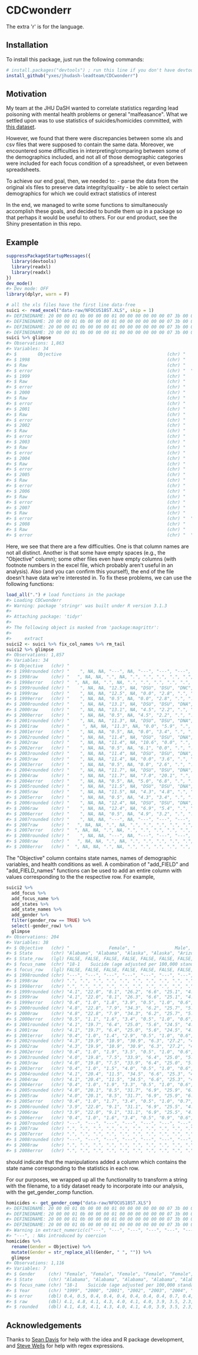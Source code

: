 <!-- README.md is generated from README.Rmd. Please edit that file -->
CDCwonderr
==========

The extra 'r' is for the language.

Installation
------------

To install this package, just run the following commands:

``` r
# install.packages("devtools") ; run this line if you don't have devtools
install_github("yxes/jhudash-leadteam/CDCwonderr")
```

Motivation
----------

My team at the JHU DaSH wanted to correlate statistics regarding lead poisoning with mental health problems or general "malfeasance". What we settled upon was to use statistics of suicides/homicides committed, with [this dataset](ftp://ftp.cdc.gov/pub/Health_Statistics/NCHS/Datasets/DATA2010/State_data_tables/).

However, we found that there were discrepancies between some xls and csv files that were supposed to contain the same data. Moreover, we encountered some difficulties in interpreting/comparing between some of the demographics included, and not all of those demographic categories were included for each focus condition of a spreadsheet, or even between spreadsheets.

To achieve our end goal, then, we needed to: - parse the data from the original xls files to preserve data integrity/quality - be able to select certain demographics for which we could extract statistics of interest

In the end, we managed to write some functions to simultaneously accomplish these goals, and decided to bundle them up in a package so that perhaps it would be useful to others. For our end product, see the Shiny presentation in this repo.

Example
-------

``` r
suppressPackageStartupMessages({
  library(devtools)
  library(readxl)
  library(readxl)
})  
dev_mode()
#> Dev mode: OFF
library(dplyr, warn = F)

# all the xls files have the first line data-free
suici <- read_excel("data-raw/NFOCUS18ST.XLS", skip = 1)
#> DEFINEDNAME: 20 00 00 01 0b 00 00 00 01 00 00 00 00 00 00 07 3b 00 00 01 00 01 00 00 00 ff 00 
#> DEFINEDNAME: 20 00 00 01 0b 00 00 00 01 00 00 00 00 00 00 07 3b 00 00 01 00 01 00 00 00 ff 00 
#> DEFINEDNAME: 20 00 00 01 0b 00 00 00 01 00 00 00 00 00 00 07 3b 00 00 01 00 01 00 00 00 ff 00 
#> DEFINEDNAME: 20 00 00 01 0b 00 00 00 01 00 00 00 00 00 00 07 3b 00 00 01 00 01 00 00 00 ff 00
suici %>% glimpse
#> Observations: 1,863
#> Variables: 34
#> $        Objective                                        (chr) "     ...
#> $ 1998                                                    (chr) "    "...
#> $ Raw                                                     (chr) "   ",...
#> $ error                                                   (chr) "  ", ...
#> $ 1999                                                    (chr) "    "...
#> $ Raw                                                     (chr) "    "...
#> $ error                                                   (chr) "    "...
#> $ 2000                                                    (chr) "    "...
#> $ Raw                                                     (chr) "    "...
#> $ error                                                   (chr) "    "...
#> $ 2001                                                    (chr) "    "...
#> $ Raw                                                     (chr) "     ...
#> $ error                                                   (chr) "    "...
#> $ 2002                                                    (chr) "    "...
#> $ Raw                                                     (chr) "    "...
#> $ error                                                   (chr) "    "...
#> $ 2003                                                    (chr) "    "...
#> $ Raw                                                     (chr) "    "...
#> $ error                                                   (chr) "    "...
#> $ 2004                                                    (chr) "    "...
#> $ Raw                                                     (chr) "    "...
#> $ error                                                   (chr) "    "...
#> $ 2005                                                    (chr) "    "...
#> $ Raw                                                     (chr) "    "...
#> $ error                                                   (chr) "    "...
#> $ 2006                                                    (chr) "    "...
#> $ Raw                                                     (chr) "    "...
#> $ error                                                   (chr) "    "...
#> $ 2007                                                    (chr) "    "...
#> $ Raw                                                     (chr) "   ",...
#> $ error                                                   (chr) "  ", ...
#> $ 2008                                                    (chr) "    "...
#> $ Raw                                                     (chr) "   ",...
#> $ error                                                   (chr) "  ", ...
```

Here, we see that there are a few difficulties. One is that column names are not all distinct. Another is that some have empty spaces (e.g., the "Objective" column); some other files even have empty columns (with footnote numbers in the excel file, which probably aren't useful in an analysis). Also (and you can confirm this yourself), the end of the file doesn't have data we're interested in. To fix these problems, we can use the following functions:

``` r
load_all(".") # load functions in the package
#> Loading CDCwonderr
#> Warning: package 'stringr' was built under R version 3.1.3
#> 
#> Attaching package: 'tidyr'
#> 
#> The following object is masked from 'package:magrittr':
#> 
#>     extract
suici2 <- suici %>% fix_col_names %>% rm_tail
suici2 %>% glimpse
#> Observations: 1,857
#> Variables: 34
#> $ Objective   (chr) "                                                 ...
#> $ 1998rounded (chr) "    ", NA, NA, "---", NA, "---", "---", "---", "-...
#> $ 1998raw     (chr) "   ", NA, NA, ".", NA, ".", ".", ".", ".", ".", "...
#> $ 1998error   (chr) "  ", NA, NA, ".", NA, ".", ".", ".", ".", ".", "....
#> $ 1999rounded (chr) "    ", NA, NA, "12.5", NA, "DSU", "DSU", "DNC", "...
#> $ 1999raw     (chr) "    ", NA, NA, "12.5", NA, "0.0", "2.8", ".", "."...
#> $ 1999error   (chr) "    ", NA, NA, "0.5", NA, "0.0", "2.8", ".", ".",...
#> $ 2000rounded (chr) "    ", NA, NA, "13.1", NA, "DSU", "DSU", "DNA", "...
#> $ 2000raw     (chr) "    ", NA, NA, "13.1", NA, "4.5", "2.2", ".", "."...
#> $ 2000error   (chr) "    ", NA, NA, "0.5", NA, "4.5", "2.2", ".", ".",...
#> $ 2001rounded (chr) "    ", NA, NA, "11.3", NA, "DSU", "DSU", "DNA", "...
#> $ 2001raw     (chr) "     ", NA, NA, "11.3", NA, "0.0", "5.9", ".", "....
#> $ 2001error   (chr) "    ", NA, NA, "0.5", NA, "0.0", "3.4", ".", ".",...
#> $ 2002rounded (chr) "    ", NA, NA, "11.4", NA, "DSU", "DSU", "DNA", "...
#> $ 2002raw     (chr) "    ", NA, NA, "11.4", NA, "10.6", "0.0", ".", "....
#> $ 2002error   (chr) "    ", NA, NA, "0.5", NA, "6.1", "0.0", ".", ".",...
#> $ 2003rounded (chr) "    ", NA, NA, "11.4", NA, "DSU", "DSU", "DNA", "...
#> $ 2003raw     (chr) "    ", NA, NA, "11.4", NA, "0.0", "3.6", ".", "."...
#> $ 2003error   (chr) "    ", NA, NA, "0.5", NA, "0.0", "2.6", ".", ".",...
#> $ 2004rounded (chr) "    ", NA, NA, "11.7", NA, "DSU", "DSU", "DNA", "...
#> $ 2004raw     (chr) "    ", NA, NA, "11.7", NA, "7.0", "20.1", ".", "....
#> $ 2004error   (chr) "    ", NA, NA, "0.5", NA, "5.0", "6.8", ".", ".",...
#> $ 2005rounded (chr) "    ", NA, NA, "11.5", NA, "DSU", "DSU", "DNA", "...
#> $ 2005raw     (chr) "    ", NA, NA, "11.5", NA, "4.3", "4.8", ".", "."...
#> $ 2005error   (chr) "    ", NA, NA, "0.5", NA, "4.3", "3.4", ".", ".",...
#> $ 2006rounded (chr) "    ", NA, NA, "12.4", NA, "DSU", "DSU", "DNA", "...
#> $ 2006raw     (chr) "    ", NA, NA, "12.4", NA, "6.9", "5.4", ".", "."...
#> $ 2006error   (chr) "    ", NA, NA, "0.5", NA, "4.9", "3.2", ".", ".",...
#> $ 2007rounded (chr) "    ", NA, NA, "---", NA, "---", "---", "---", "-...
#> $ 2007raw     (chr) "   ", NA, NA, ".", NA, ".", ".", ".", ".", ".", "...
#> $ 2007error   (chr) "  ", NA, NA, ".", NA, ".", ".", ".", ".", ".", "....
#> $ 2008rounded (chr) "    ", NA, NA, "---", NA, "---", "---", "---", "-...
#> $ 2008raw     (chr) "   ", NA, NA, ".", NA, ".", ".", ".", ".", ".", "...
#> $ 2008error   (chr) "  ", NA, NA, ".", NA, ".", ".", ".", ".", ".", "....
```

The "Objective" column contains state names, names of demographic variables, and health conditions as well. A combination of "add\_FIELD" and "add\_FIELD\_names" functions can be used to add an entire column with values corresponding to the the respective row. For example,

``` r
suici2 %>% 
  add_focus %>% 
  add_focus_name %>%
  add_states %>% 
  add_state_names %>% 
  add_gender %>% 
  filter(gender_row == TRUE) %>% 
  select(-gender_row) %>% 
  glimpse
#> Observations: 204
#> Variables: 38
#> $ Objective   (chr) "               Female", "               Male", " ...
#> $ State       (chr) "Alabama", "Alabama", "Alaska", "Alaska", "Arizona...
#> $ State_row   (lgl) FALSE, FALSE, FALSE, FALSE, FALSE, FALSE, FALSE, F...
#> $ focus_name  (chr) "18-1    Suicide (age adjusted per 100,000 standar...
#> $ focus_row   (lgl) FALSE, FALSE, FALSE, FALSE, FALSE, FALSE, FALSE, F...
#> $ 1998rounded (chr) "---", "---", "---", "---", "---", "---", "---", "...
#> $ 1998raw     (chr) ".", ".", ".", ".", ".", ".", ".", ".", ".", ".", ...
#> $ 1998error   (chr) ".", ".", ".", ".", ".", ".", ".", ".", ".", ".", ...
#> $ 1999rounded (chr) "4.1", "22.0", "8.1", "26.2", "6.6", "25.1", "4.4"...
#> $ 1999raw     (chr) "4.1", "22.0", "8.1", "26.3", "6.6", "25.1", "4.4"...
#> $ 1999error   (chr) "0.4", "1.0", "1.8", "3.9", "0.5", "1.0", "0.6", "...
#> $ 2000rounded (chr) "4.8", "22.8", "7.9", "34.3", "6.2", "25.7", "5.0"...
#> $ 2000raw     (chr) "4.8", "22.8", "7.9", "34.3", "6.2", "25.7", "5.0"...
#> $ 2000error   (chr) "0.5", "1.1", "1.6", "3.4", "0.5", "1.0", "0.6", "...
#> $ 2001rounded (chr) "4.1", "19.7", "6.4", "25.0", "5.6", "24.5", "4.9"...
#> $ 2001raw     (chr) "4.1", "19.7", "6.4", "25.0", "5.6", "24.5", "4.9"...
#> $ 2001error   (chr) "0.4", "1.0", "1.4", "2.9", "0.5", "1.0", "0.6", "...
#> $ 2002rounded (chr) "4.3", "19.9", "10.9", "30.9", "6.3", "27.2", "4.9...
#> $ 2002raw     (chr) "4.3", "19.9", "10.9", "30.9", "6.3", "27.2", "4.9...
#> $ 2002error   (chr) "0.4", "1.0", "1.9", "3.5", "0.5", "1.0", "0.6", "...
#> $ 2003rounded (chr) "4.0", "19.8", "7.5", "33.9", "6.4", "25.0", "5.2"...
#> $ 2003raw     (chr) "4.0", "19.8", "7.5", "33.9", "6.4", "25.0", "5.2"...
#> $ 2003error   (chr) "0.4", "1.0", "1.5", "4.0", "0.5", "1.0", "0.6", "...
#> $ 2004rounded (chr) "4.1", "20.4", "11.5", "34.5", "6.6", "25.3", "4.9...
#> $ 2004raw     (chr) "4.1", "20.4", "11.5", "34.5", "6.6", "25.3", "4.9...
#> $ 2004error   (chr) "0.4", "1.0", "1.9", "3.3", "0.5", "1.0", "0.6", "...
#> $ 2005rounded (chr) "4.0", "20.1", "8.5", "31.7", "6.9", "25.9", "6.0"...
#> $ 2005raw     (chr) "4.0", "20.1", "8.5", "31.7", "6.9", "25.9", "6.0"...
#> $ 2005error   (chr) "0.4", "1.0", "1.7", "3.4", "0.5", "1.0", "0.7", "...
#> $ 2006rounded (chr) "3.9", "22.0", "9.1", "31.1", "6.9", "25.5", "4.4"...
#> $ 2006raw     (chr) "3.9", "22.0", "9.1", "31.1", "6.9", "25.5", "4.4"...
#> $ 2006error   (chr) "0.4", "1.0", "1.6", "3.4", "0.5", "0.9", "0.6", "...
#> $ 2007rounded (chr) "---", "---", "---", "---", "---", "---", "---", "...
#> $ 2007raw     (chr) ".", ".", ".", ".", ".", ".", ".", ".", ".", ".", ...
#> $ 2007error   (chr) ".", ".", ".", ".", ".", ".", ".", ".", ".", ".", ...
#> $ 2008rounded (chr) "---", "---", "---", "---", "---", "---", "---", "...
#> $ 2008raw     (chr) ".", ".", ".", ".", ".", ".", ".", ".", ".", ".", ...
#> $ 2008error   (chr) ".", ".", ".", ".", ".", ".", ".", ".", ".", ".", ...
```

should indicate that the manipulations added a column which contains the state name corresponding to the statistics in each row.

For our purposes, we wrapped up all the functionality to transform a string with the filename, to a tidy dataset ready to incorporate into our analysis, with the get\_gender\_comp function.

``` r
homicides <- get_gender_comp("data-raw/NFOCUS18ST.XLS")
#> DEFINEDNAME: 20 00 00 01 0b 00 00 00 01 00 00 00 00 00 00 07 3b 00 00 01 00 01 00 00 00 ff 00 
#> DEFINEDNAME: 20 00 00 01 0b 00 00 00 01 00 00 00 00 00 00 07 3b 00 00 01 00 01 00 00 00 ff 00 
#> DEFINEDNAME: 20 00 00 01 0b 00 00 00 01 00 00 00 00 00 00 07 3b 00 00 01 00 01 00 00 00 ff 00 
#> DEFINEDNAME: 20 00 00 01 0b 00 00 00 01 00 00 00 00 00 00 07 3b 00 00 01 00 01 00 00 00 ff 00
#> Warning in extract_numeric(c("---", "---", "---", "---", "---", "---",
#> "---", : NAs introduced by coercion
homicides %>% 
  rename(Gender = Objective) %>% 
  mutate(Gender = str_replace_all(Gender, " ", "")) %>% 
  glimpse
#> Observations: 1,116
#> Variables: 7
#> $ Gender     (chr) "Female", "Female", "Female", "Female", "Female", "...
#> $ State      (chr) "Alabama", "Alabama", "Alabama", "Alabama", "Alabam...
#> $ focus_name (chr) "18-1    Suicide (age adjusted per 100,000 standard...
#> $ Year       (chr) "1999", "2000", "2001", "2002", "2003", "2004", "20...
#> $ error      (dbl) 0.4, 0.5, 0.4, 0.4, 0.4, 0.4, 0.4, 0.4, 0.7, 0.4, 0...
#> $ raw        (dbl) 4.1, 4.8, 4.1, 4.3, 4.0, 4.1, 4.0, 3.9, 3.5, 2.3, 3...
#> $ rounded    (dbl) 4.1, 4.8, 4.1, 4.3, 4.0, 4.1, 4.0, 3.9, 3.5, 2.3, 3...
```

Acknowledgements
----------------

Thanks to [Sean Davis](http://watson.nci.nih.gov/~sdavis/) for help with the idea and R package development, and [Steve Wells](http://stephendwells.com/) for help with regex expressions.
